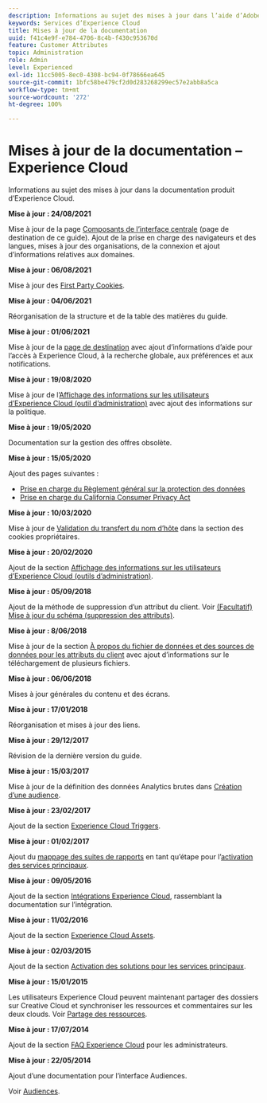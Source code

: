 ```yaml
---
description: Informations au sujet des mises à jour dans l’aide d’Adobe Experience Cloud.
keywords: Services d’Experience Cloud
title: Mises à jour de la documentation
uuid: f41c4e9f-e784-4706-8c4b-f430c953670d
feature: Customer Attributes
topic: Administration
role: Admin
level: Experienced
exl-id: 11cc5005-8ec0-4308-bc94-0f78666ea645
source-git-commit: 1bfc58be479cf2d0d283268299ec57e2abb8a5ca
workflow-type: tm+mt
source-wordcount: '272'
ht-degree: 100%

---
```


# Mises à jour de la documentation – Experience Cloud

Informations au sujet des mises à jour dans la documentation produit d’Experience Cloud.

**Mise à jour : 24/08/2021**

Mise à jour de la page [Composants de lʼinterface centrale](experience-cloud.md) (page de destination de ce guide). Ajout de la prise en charge des navigateurs et des langues, mises à jour des organisations, de la connexion et ajout dʼinformations relatives aux domaines.

**Mise à jour : 06/08/2021**

Mise à jour des [First Party Cookies](cookies-first-party.md).

**Mise à jour : 04/06/2021**

Réorganisation de la structure et de la table des matières du guide.

**Mise à jour : 01/06/2021**

Mise à jour de la [page de destination](experience-cloud.md) avec ajout d’informations d’aide pour l’accès à Experience Cloud, à la recherche globale, aux préférences et aux notifications.

**Mise à jour : 19/08/2020**

Mise à jour de l’[Affichage des informations sur les utilisateurs d’Experience Cloud (outil d’administration)](admin-tool-experience-cloud.md) avec ajout des informations sur la politique.

**Mise à jour : 19/05/2020**

Documentation sur la gestion des offres obsolète.

**Mise à jour : 15/05/2020**

Ajout des pages suivantes :

* [Prise en charge du Règlement général sur la protection des données](gdpr.md)
* [Prise en charge du California Consumer Privacy Act](ccpa.md)

**Mise à jour : 10/03/2020**

Mise à jour de [Validation du transfert du nom d’hôte](cookies-first-party.md#validate) dans la section des cookies propriétaires.

**Mise à jour : 20/02/2020**

Ajout de la section [Affichage des informations sur les utilisateurs d’Experience Cloud (outils d’administration)](admin-tool-experience-cloud.md).

**Mise à jour : 05/09/2018**

Ajout de la méthode de suppression d’un attribut du client. Voir [(Facultatif) Mise à jour du schéma (suppression des attributs)](t-crs-usecase.md#task_6568898BB7C44A42ABFB86532B89063C).

**Mise à jour : 8/06/2018**

Mise à jour de la section [À propos du fichier de données et des sources de données pour les attributs du client](crs-data-file.md#concept_DE908F362DF24172BFEF48E1797DAF19) avec ajout d’informations sur le téléchargement de plusieurs fichiers.

**Mise à jour : 06/06/2018**

Mises à jour générales du contenu et des écrans.

**Mise à jour : 17/01/2018**

Réorganisation et mises à jour des liens.

**Mise à jour : 29/12/2017**

Révision de la dernière version du guide.

**Mise à jour : 15/03/2017**

Mise à jour de la définition des données Analytics brutes dans [Création d’une audience](t-audience-create.md#task_37F407F58BF9459493BB8E968CDFE737).

**Mise à jour : 23/02/2017**

Ajout de la section [Experience Cloud Triggers](triggers.md#concept_887B30241B3E4DB0A2553B2996E2D4FB).

**Mise à jour : 01/02/2017**

Ajout du [mappage des suites de rapports](core-services.md#concept_apg_zq2_rw) en tant qu’étape pour l’[activation des services principaux](core-services.md#concept_07ED1D5C64234E77976E6D572E78FB9C).

**Mise à jour : 09/05/2016**

Ajout de la section [Intégrations Experience Cloud](marketing-cloud-integrations.md#concept_9E6D3E37D1E3452E8CCCFA92AF034F90), rassemblant la documentation sur l’intégration.

**Mise à jour : 11/02/2016**

Ajout de la section [Experience Cloud Assets](experience-cloud-assets.md#concept_DDA5224C907D4A4F817D795DA0ED64D0).

**Mise à jour : 02/03/2015**

Ajout de la section [Activation des solutions pour les services principaux](core-services.md#concept_07ED1D5C64234E77976E6D572E78FB9C).

**Mise à jour : 15/01/2015**

Les utilisateurs Experience Cloud peuvent maintenant partager des dossiers sur Creative Cloud et synchroniser les ressources et commentaires sur les deux clouds. Voir [Partage des ressources](creative-cloud.md#concept_3E5A34C3459047D5965F900788A9BA68).

**Mise à jour : 17/07/2014**

Ajout de la section [FAQ Experience Cloud](faq.md#concept_13219B4E51784577B6FF78AAA203DE91) pour les administrateurs.

**Mise à jour : 22/05/2014**

Ajout d’une documentation pour l’interface Audiences.

Voir [Audiences](audience-library.md#topic_679810123CAA4E0CA4FA3417FB0100C7).

